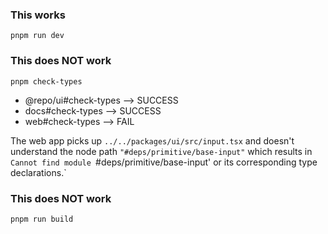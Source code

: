 ### This works
```
pnpm run dev
```

### This does NOT work
```
pnpm check-types
```

- @repo/ui#check-types --> SUCCESS
- docs#check-types --> SUCCESS
- web#check-types  --> FAIL

The web app picks up `../../packages/ui/src/input.tsx`
and doesn't understand the node path `"#deps/primitive/base-input"`
which results in `Cannot find module `#deps/primitive/base-input' or its corresponding type declarations.`

### This does NOT work
```
pnpm run build
```

